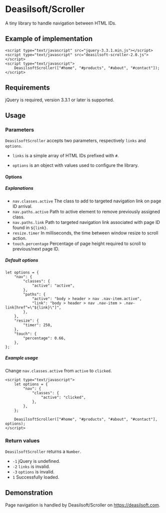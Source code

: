 # Deasilsoft/Scroller

A tiny library to handle navigation between HTML IDs.

## Example of implementation

    <script type="text/javascript" src="jquery-3.3.1.min.js"></script>
    <script type="text/javascript" src="deasilsoft-scroller-2.0.js"></script>
    <script type="text/javascript">
        DeasilsoftScroller(["#home", "#products", "#about", "#contact"]);
    </script>

## Requirements

jQuery is required, version 3.3.1 or later is supported.

## Usage

### Parameters

`DeasilsoftScroller` accepts two parameters, respectively `links` and `options`.

* `links` is a simple array of HTML IDs prefixed with `#`.

* `options` is an object with values used to configure the library.

#### Options

##### Explanations

* `nav.classes.active` The class to add to targeted navigation link on page ID arrival.
* `nav.paths.active` Path to active element to remove previously assigned class.
* `nav.paths.link` Path to targeted navigation link associated with page ID found in `${link}`.
* `resize.timer` In milliseconds, the time between window resize to scroll action.
* `touch.percentage` Percentage of page height required to scroll to previous/next page ID.

##### Default options

    let options = {
        "nav": {
            "classes": {
                "active": "active",
            },
            "paths": {
                "active": "body > header > nav .nav-item.active",
                "link": "body > header > nav .nav-item > .nav-link[href^=\"${link}\"]",
            },
        },
        "resize": {
            "timer": 250,
        },
        "touch": {
            "percentage": 0.66,
        },
    };

##### Example usage

Change `nav.classes.active` from `active` to `clicked`.

    <script type="text/javascript">
        let options = {
            "nav": {
                "classes": {
                    "active": "clicked",
                },
            },
        };

        DeasilsoftScroller(["#home", "#products", "#about", "#contact"], options);
    </script>

### Return values

`DeasilsoftScroller` returns a `Number`.

* `-1` jQuery is undefined.
* `-2` `links` is invalid.
* `-3` `options` is invalid.
* `1` Successfully loaded.

## Demonstration

Page navigation is handled by Deasilsoft/Scroller on https://deasilsoft.com.
